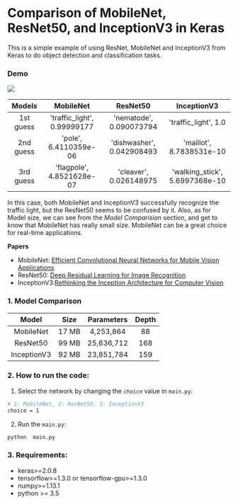 # Comparison of MobileNet, ResNet50, and InceptionV3 in Keras

This is a simple example of using ResNet, MobileNet and InceptionV3 from Keras to do object detection and classification tasks.

### Demo

![][image1]

|   Models  |          MobileNet          |          ResNet50         |           InceptionV3          |
|:---------:|:---------------------------:|:-------------------------:|:------------------------------:|
| 1st guess | 'traffic_light', 0.99999177 |  'nematode', 0.090073794  |      'traffic_light', 1.0      |
| 2nd guess |    'pole', 6.4110359e-06    | 'dishwasher', 0.042908493 |    'maillot', 8.7838531e-10    |
| 3rd guess |  'flagpole', 4.8521628e-07  |   'cleaver', 0.026148975  | 'walking_stick', 5.6997368e-10 |

In this case, both MobileNet and InceptionV3 successfully recognize the traffic light, but the ResNet50 seems to be confused by it. Also, as for Model size, we can see from the _Model Comparision_ section, and get to know that MobileNet has really small size. MobileNet can be a great choice for real-time applications.

**Papers**

* MobileNet: [Efficient Convolutional Neural Networks for Mobile Vision Applications](https://arxiv.org/pdf/1704.04861.pdf)
* ResNet50: [Deep Residual Learning for Image Recognition](https://arxiv.org/abs/1512.03385)
* InceptionV3:[Rethinking the Inception Architecture for Computer Vision](https://arxiv.org/abs/1512.00567)

### 1. Model Comparison

|    Model    |  Size | Parameters | Depth |
|:-----------:|:-----:|:----------:|:-----:|
|  MobileNet  | 17 MB |  4,253,864 |   88  |
|   ResNet50  | 99 MB | 25,636,712 |  168  |
| InceptionV3 | 92 MB | 23,851,784 |  159  |

### 2. How to run the code:

1. Select the network by changing the `choice` value in `main.py`:
```sh
# 1: MobileNet, 2: ResNet50, 3: InceptionV3
choice = 1
```

2. Run the `main.py`:

```sh
python  main.py
```

### 3. Requirements: 
* keras>=2.0.8
* tensorflow>=1.3.0 or tensorflow-gpu>=1.3.0
* numpy>=1.13.1
* python >= 3.5



[//]: # (Image Reference)
[image1]: ./light1.jpg
